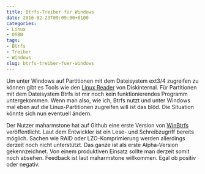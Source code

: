 ```yaml
---
title: Btrfs-Treiber für Windows
date: 2016-02-23T09:09:00+0100
categories:
- Linux
- OSBN
tags:
- Btrfs
- Treiber
- Windows
slug: btrfs-treiber-fuer-windows
---
```

Um unter Windows auf Partitionen mit dem Dateisystem ext3/4 zugreifen zu können gibt es Tools wie den [Linux Reader](http://www.diskinternals.com/linux-reader) von Diskinternal. Für Partitionen mit dem Dateisystem Btrfs ist mir noch kein funktionierendes Programm untergekommen. Wenn man also, wie ich, Btrfs nutzt und unter Windows mal eben auf die Linux-Partitionen zugreifen will ist das blöd. Die Situation könnte sich nun eventuell ändern.

Der Nutzer maharmstone hat auf Github eine erste Version von [WinBtrfs](https://github.com/maharmstone/btrfs) veröffentlicht. Laut dem Entwickler ist ein Lese- und Schreibzugriff bereits möglich. Sachen wie RAID oder LZO-Komprimierung werden allerdings derzeit noch nicht unterstützt. Das ganze ist als erste Alpha-Version gekennzeichnet. Von einem produktiven Einsatz sollte man derzeit somit noch absehen. Feedback ist laut maharmstone willkommen. Egal ob positiv oder negativ.
